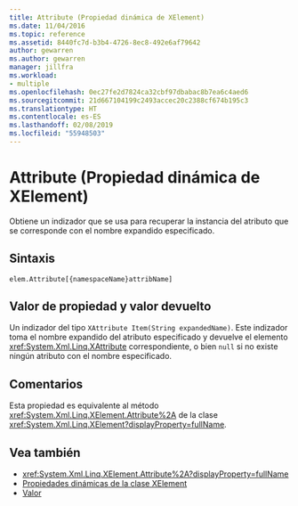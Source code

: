 ```yaml
---
title: Attribute (Propiedad dinámica de XElement)
ms.date: 11/04/2016
ms.topic: reference
ms.assetid: 8440fc7d-b3b4-4726-8ec8-492e6af79642
author: gewarren
ms.author: gewarren
manager: jillfra
ms.workload:
- multiple
ms.openlocfilehash: 0ec27fe2d7824ca32cbf97dbabac8b7ea6c4aed6
ms.sourcegitcommit: 21d667104199c2493accec20c2388cf674b195c3
ms.translationtype: HT
ms.contentlocale: es-ES
ms.lasthandoff: 02/08/2019
ms.locfileid: "55948503"
---
```

# <a name="attribute-xelement-dynamic-property"></a>Attribute (Propiedad dinámica de XElement)

Obtiene un indizador que se usa para recuperar la instancia del atributo que se corresponde con el nombre expandido especificado.

## <a name="syntax"></a>Sintaxis

```xaml
elem.Attribute[{namespaceName}attribName]
```

## <a name="property-valuereturn-value"></a>Valor de propiedad y valor devuelto

Un indizador del tipo `XAttribute Item(String expandedName)`. Este indizador toma el nombre expandido del atributo especificado y devuelve el elemento <xref:System.Xml.Linq.XAttribute> correspondiente, o bien `null` si no existe ningún atributo con el nombre especificado.

## <a name="remarks"></a>Comentarios

Esta propiedad es equivalente al método <xref:System.Xml.Linq.XElement.Attribute%2A> de la clase <xref:System.Xml.Linq.XElement?displayProperty=fullName>.

## <a name="see-also"></a>Vea también

- <xref:System.Xml.Linq.XElement.Attribute%2A?displayProperty=fullName>
- [Propiedades dinámicas de la clase XElement](../designers/xelement-class-dynamic-properties.md)
- [Valor](../designers/value-xattribute-dynamic-property.md)